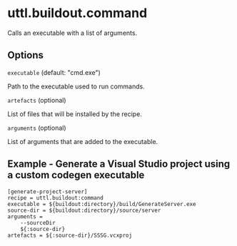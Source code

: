 # uttl.buildout.command

Calls an executable with a list of arguments.

## Options 

`executable` (default: "cmd.exe")

Path to the executable used to run commands.

`artefacts` (optional)

List of files that will be installed by the recipe.

`arguments` (optional)

List of arguments that are added to the executable.

## Example - Generate a Visual Studio project using a custom codegen executable

	[generate-project-server]
	recipe = uttl.buildout:command
	executable = ${buildout:directory}/build/GenerateServer.exe
	source-dir = ${buildout:directory}/source/server
	arguments =
		--sourceDir
		${:source-dir}
	artefacts = ${:source-dir}/SSSG.vcxproj